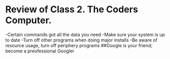 # Review of Class 2. The Coders Computer.

-Certain commands got all the data you need
-Make sure your system is up to date
-Turn off other programs when doing major installs
-Be aware of resource usage, turn off periphery programs
##Google is your friend; become a  preofessional Googler
